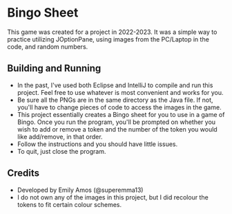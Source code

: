 # Bingo Sheet
This game was created for a project in 2022-2023. It was a simple way to practice utilizing JOptionPane, using images from the PC/Laptop in the code, and random numbers.

## Building and Running
- In the past, I've used both Eclipse and IntelliJ to compile and run this project. Feel free to use whatever is most convenient and works for you.
- Be sure all the PNGs are in the same directory as the Java file. If not, you'll have to change pieces of code to access the images in the game.
- This project essentially creates a Bingo sheet for you to use in a game of Bingo. Once you run the program, you'll be prompted on whether you wish to add or remove a token and the number of the token you would like add/remove, in that order.
- Follow the instructions and you should have little issues.
- To quit, just close the program.

## Credits
- Developed by Emily Amos (@superemma13)
- I do not own any of the images in this project, but I did recolour the tokens to fit certain colour schemes.
